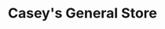 ---
title: "Casey's General Store"
url: /marshall/caseys-general-store-east-eastwood-street/
shop: convenience
---